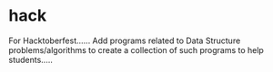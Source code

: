 # hack
For Hacktoberfest......
Add programs related to Data Structure problems/algorithms to create a collection of such programs to help students.....
